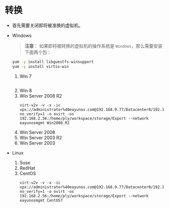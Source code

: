 # 转换
* 首先需要关闭即将被准换的虚拟机。

* Windows
  > **注意**：
  > 如果即将被转换的虚拟机的操作系统是 `Windows`，那么需要安装下面两个包：
    ~~~ bash
    yum -y install libguestfs-winsupport
    yum -y install virtio-win
    ~~~

  1. Win 7
     ~~~ shell
     
     ~~~
  2. Win 8
  3. Win Server 2008 R2
     ~~~ shell
     virt-v2v -v -x -ic vpx://administrator%40eayunos.com@192.168.9.77/Datacenter0/192.168.9.55?no_verify=1 -o ovirt -os 192.168.2.56:/home/ply/workspace/storage/Export --network eayunosmgmt Win2008_R2
     ~~~
  4. Win Server 2008
  5. Win Server 2003 R2
  6. Win Server 2003

* Linux
  1. Suse
  2. RedHat
  3. CentOS
     ~~~ shell
     virt-v2v -v -x -ic vpx://administrator%40eayunos.com@192.168.9.77/Datacenter0/192.168.9.55?no_verify=1 -o ovirt -os 192.168.2.56:/home/ply/workspace/storage/Export --network eayunosmgmt CentOS7
     ~~~

